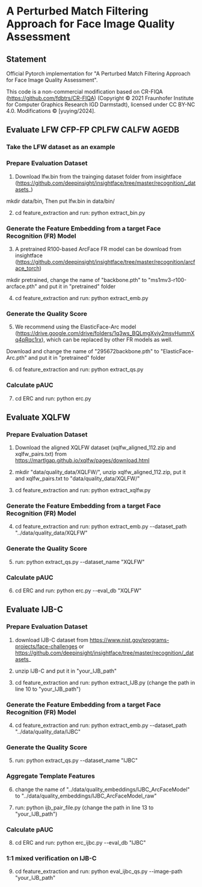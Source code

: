 # A Perturbed Match Filtering Approach for Face Image Quality Assessment #

## Statement ##
Official Pytorch implementation for "A Perturbed Match Filtering Approach for Face Image Quality Assessment".

This code is a non-commercial modification based on CR-FIQA (https://github.com/fdbtrs/CR-FIQA) (Copyright © 2021 Fraunhofer Institute for Computer Graphics Research IGD Darmstadt), licensed under CC BY-NC 4.0. Modifications © [yuying/2024].  



## Evaluate  LFW CFP-FP CPLFW CALFW AGEDB ##
### Take the LFW dataset as an example ###

###  Prepare Evaluation Dataset ###
1. Download lfw.bin from the trainging dataset folder from insightface (https://github.com/deepinsight/insightface/tree/master/recognition/_datasets_)

mkdir data/bin, Then put lfw.bin in data/bin/

2. cd feature_extraction and run: python extract_bin.py 


###  Generate the Feature Embedding from a target Face Recognition (FR) Model ###
3. A pretrained R100-based ArcFace FR model can be download from insightface (https://github.com/deepinsight/insightface/tree/master/recognition/arcface_torch)

mkdir pretrained, change the name of "backbone.pth" to "ms1mv3-r100-arcface.pth" and put it in "pretrained" folder

4. cd feature_extraction and run: python extract_emb.py 


###  Generate the Quality Score ###
5. We recommend using the ElasticFace-Arc model (https://drive.google.com/drive/folders/1q3ws_BQLmgXyiy2msvHummXq4pRqc1rx), which can be replaced by other FR models as well.

Download and change the name of "295672backbone.pth" to "ElasticFace-Arc.pth"  and put it in "pretrained" folder

6. cd feature_extraction and run: python extract_qs.py 

### Calculate pAUC ###

7. cd ERC and run: python erc.py





## Evaluate XQLFW ##

###  Prepare Evaluation Dataset ###
1. Download the aligned XQLFW dataset (xqlfw_aligned_112.zip and xqlfw_pairs.txt) from https://martlgap.github.io/xqlfw/pages/download.html

2. mkdir "data/quality_data/XQLFW/", unzip xqlfw_aligned_112.zip, put it and xqlfw_pairs.txt to "data/quality_data/XQLFW/"

3. cd feature_extraction and run: python extract_xqlfw.py

###  Generate the Feature Embedding from a target Face Recognition (FR) Model ###
4. cd feature_extraction and run: python extract_emb.py --dataset_path "../data/quality_data/XQLFW"

### Generate the Quality Score ###
5. run: python extract_qs.py --dataset_name "XQLFW"

### Calculate pAUC ###
6. cd ERC and run: python erc.py --eval_db "XQLFW"




## Evaluate IJB-C ##

###  Prepare Evaluation Dataset ###
1. download IJB-C dataset from https://www.nist.gov/programs-projects/face-challenges or https://github.com/deepinsight/insightface/tree/master/recognition/_datasets_

2. unzip IJB-C and put it in "your_IJB_path"

3. cd feature_extraction and run: python extract_IJB.py (change the path in line 10 to "your_IJB_path")

###  Generate the Feature Embedding from a target Face Recognition (FR) Model ###
4. cd feature_extraction and run: python extract_emb.py --dataset_path "../data/quality_data/IJBC"

### Generate the Quality Score ###
5. run: python extract_qs.py --dataset_name "IJBC"

### Aggregate Template Features ###
6. change the name of "../data/quality_embeddings/IJBC_ArcFaceModel" to "../data/quality_embeddings/IJBC_ArcFaceModel_raw"

7. run: python ijb_pair_file.py (change the path in line 13 to "your_IJB_path")

### Calculate pAUC ###
8. cd ERC and run: python erc_ijbc.py --eval_db "IJBC"

### 1:1 mixed verification on IJB-C ###
9. cd feature_extraction and run: python eval_ijbc_qs.py --image-path "your_IJB_path"

